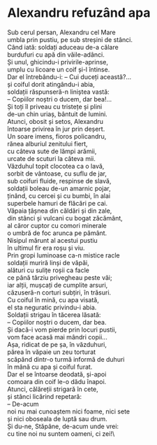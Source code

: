 # Alexandru refuzând apa

Sub cerul persan, Alexandru cel Mare\
umbla prin pustiu, pe sub streșini de stânci.\
Când iată: soldați aduceau de-a călare\
burdufuri cu apă din văile-adânci.\
Și unul, ghicindu-i privirile-aprinse,\
umplu cu licoare un coif și-l întinse.\
Dar el întrebându-i: – Cui duceți această?...\
și coiful dorit atingându-i abia,\
soldații răspunseră-n liniștea vastă:\
– Copiilor noștri o ducem, dar bea!...\
Și toți îl priveau cu tristețe și plini\
de-un chin uriaș, bântuit de lumini.\
Atunci, obosit și setos, Alexandru\
întoarse privirea în jur prin deșert.\
Un soare imens, fioros policandru,\
rănea alburiul zenitului fiert,\
cu câteva sute de lămpi arămii,\
urcate de scuturi la câteva mii.\
Văzduhul topit clocotea ca o lavă,\
sorbit de vântoase, cu suflu de jar,\
sub coifuri fluide, respinse de slavă,\
soldații boleau de-un amarnic pojar,\
ținând, cu cercei și cu bumbi, în alai\
superbele hamuri de flăcări pe cai.\
Văpaia țâșnea din căldări și din zale,\
din stânci și vulcani cu bogat zăcământ,\
al căror cuptor cu comori minerale\
o umbră de foc arunca pe pământ.\
Nisipul mărunt al acestui pustiu\
în ultimul fir era roșu și viu.\
Prin gropi luminoase ca-n mistice racle\
soldații muriră linși de văpăi,\
alături cu sulițe roșii ca facle\
ce până târziu privegheau peste văi;\
iar alții, mușcați de cumplite arsuri,\
căzuseră-n corturi subțiri, în trăsuri.\
Cu coiful în mină, cu apa visată,\
el sta neguratic privindu-i abia.\
Soldații strigau în tăcerea lăsată:\
– Copiilor noștri o ducem, dar bea.\
Și dacă-i vom pierde prin locuri pustii,\
vom face acasă mai mândri copii...\
Așa, ridicat de pe șa, în văzduhuri,\
părea în văpaie un zeu torturat\
scăpând dintr-o turmă informă de duhuri\
în mână cu apa și coiful furat.\
Dar el se întoarse deodată, și-apoi\
comoara din coif le-o dădu înapoi.\
Atunci, călăreții strigară în cete,\
și stânci licărind repetară:\
– De-acum\
noi nu mai cunoaștem nici foame, nici sete\
și nici oboseala de luptă sau drum.\
Și du-ne, Stăpâne, de-acum unde vrei:\
cu tine noi nu suntem oameni, ci zei!\

